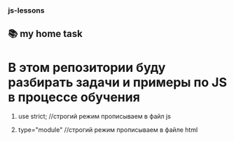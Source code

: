 ### js-lessons

## 📚 my home task

# В этом репозитории буду разбирать задачи и примеры по JS в процессе обучения

1. use strict; //строгий режим прописываем в файл js

2. type="module" //строгий режим прописываем в файле html
